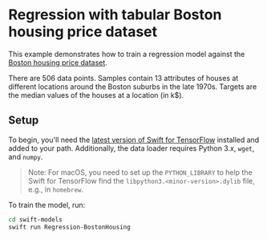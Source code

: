 # Regression with tabular Boston housing price dataset

This example demonstrates how to train a regression model against the [Boston 
housing price dataset](https://archive.ics.uci.edu/ml/machine-learning-databases/housing/).

There are 506 data points. Samples contain 13 attributes of houses at different 
locations around the Boston suburbs in the late 1970s. Targets are the median 
values of the houses at a location (in k$).

## Setup

To begin, you'll need the [latest version of Swift for
TensorFlow](https://github.com/tensorflow/swift/blob/master/Installation.md)
installed and added to your path. Additionally, the data loader requires Python
3.x, `wget`, and `numpy`.

> Note: For macOS, you need to set up the `PYTHON_LIBRARY` to help the Swift for
> TensorFlow find the `libpython3.<minor-version>.dylib` file, e.g., in
> `homebrew`.

To train the model, run:

```sh
cd swift-models
swift run Regression-BostonHousing
```
